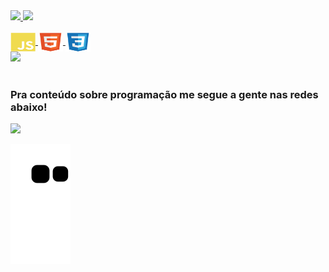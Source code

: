 <div>
  <a href="https://github.com/Teddy-Junior">
  <img height="180em" src="https://github-readme-stats.vercel.app/api?username=Teddy-Junior&show_icons=true&theme=tokyonight&include_all_commits=true&count_private=true"/>
  <img height="180em" src="https://github-readme-stats.vercel.app/api/top-langs/?username=Teddy-Junior
&layout=compact&langs_count=6&theme=tokyonight"/>
</div>
<div style="display: inline_block"><br>
  <img align="center" alt="Js" height="30" width="40" src="https://raw.githubusercontent.com/devicons/devicon/master/icons/javascript/javascript-plain.svg">
  <img align="center" alt="HTML" height="30" width="40" src="https://raw.githubusercontent.com/devicons/devicon/master/icons/html5/html5-original.svg">
  <img align="center" alt="CSS" height="30" width="40" src="https://raw.githubusercontent.com/devicons/devicon/master/icons/css3/css3-original.svg">
  
</div>
<div>
  <a href="" target="_blank"><img src="https://img.shields.io/badge/Portfolio-543DE0?style=for-the-badge&logo=About.me&logoColor=white)" target="_blank"></a> 
</div>
     
 <br>
 
  ### Pra conteúdo sobre programação me segue a gente nas redes abaixo!
 
<div> 
  

  <a href="https://www.linkedin.com/in/teddy-robson-batista-junior-17a0841a3/" target="_blank"><img src="https://img.shields.io/badge/-LinkedIn-%230077B5?style=for-the-badge&logo=linkedin&logoColor=white" target="_blank"></a> 
  
 
  ![Snake animation](https://github.com/Teddy-Junior/Teddy-Junior/blob/output/github-contribution-grid-snake.svg)

</div>
